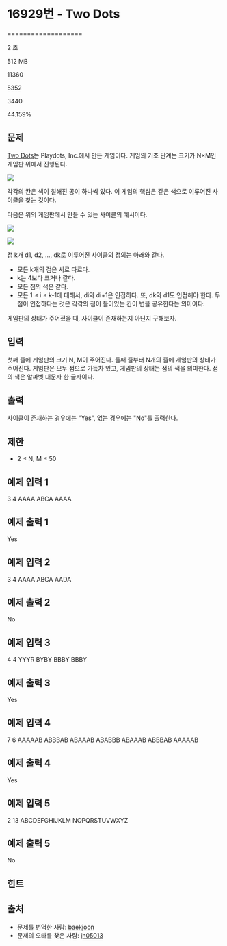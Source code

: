 # 16929번 - Two Dots


===================

2 초

512 MB

11360

5352

3440

44.159%

문제
--

[Two Dots](https://www.dots.co/twodots/)는 Playdots, Inc.에서 만든 게임이다. 게임의 기초 단계는 크기가 N×M인 게임판 위에서 진행된다.

![](https://upload.acmicpc.net/6a0e30d5-c325-40e4-b8b2-e5878b8dbc49/-/preview/)

각각의 칸은 색이 칠해진 공이 하나씩 있다. 이 게임의 핵심은 같은 색으로 이루어진 사이클을 찾는 것이다.

다음은 위의 게임판에서 만들 수 있는 사이클의 예시이다.

![](https://upload.acmicpc.net/33712230-43d5-45f7-8b2d-dcb21b9c602c/-/preview/)

![](https://upload.acmicpc.net/93730ab5-3ecf-4553-a411-50c22aa1e413/-/preview/)

점 k개 d1, d2, ..., dk로 이루어진 사이클의 정의는 아래와 같다.

*   모든 k개의 점은 서로 다르다. 
*   k는 4보다 크거나 같다.
*   모든 점의 색은 같다.
*   모든 1 ≤ i ≤ k-1에 대해서, di와 di+1은 인접하다. 또, dk와 d1도 인접해야 한다. 두 점이 인접하다는 것은 각각의 점이 들어있는 칸이 변을 공유한다는 의미이다.

게임판의 상태가 주어졌을 때, 사이클이 존재하는지 아닌지 구해보자.

입력
--

첫째 줄에 게임판의 크기 N, M이 주어진다. 둘째 줄부터 N개의 줄에 게임판의 상태가 주어진다. 게임판은 모두 점으로 가득차 있고, 게임판의 상태는 점의 색을 의미한다. 점의 색은 알파벳 대문자 한 글자이다.

출력
--

사이클이 존재하는 경우에는 "Yes", 없는 경우에는 "No"를 출력한다.

제한
--

*   2 ≤ N, M ≤ 50

예제 입력 1
-------

3 4
AAAA
ABCA
AAAA

예제 출력 1
-------

Yes

예제 입력 2
-------

3 4
AAAA
ABCA
AADA

예제 출력 2
-------

No

예제 입력 3
-------

4 4
YYYR
BYBY
BBBY
BBBY

예제 출력 3
-------

Yes

예제 입력 4
-------

7 6
AAAAAB
ABBBAB
ABAAAB
ABABBB
ABAAAB
ABBBAB
AAAAAB

예제 출력 4
-------

Yes

예제 입력 5
-------

2 13
ABCDEFGHIJKLM
NOPQRSTUVWXYZ

예제 출력 5
-------

No

힌트
--

출처
--

*   문제를 번역한 사람: [baekjoon](/user/baekjoon)
*   문제의 오타를 찾은 사람: [jh05013](/user/jh05013)